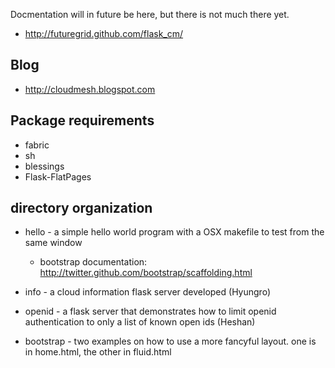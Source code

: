 Docmentation will in future be here, but there is not much there yet.

* http://futuregrid.github.com/flask_cm/

Blog
-----

* http://cloudmesh.blogspot.com

Package requirements
--------------------
* fabric
* sh
* blessings
* Flask-FlatPages

directory organization
----------------------

* hello - a simple hello world program with a OSX makefile to test from the same window
  * bootstrap documentation: http://twitter.github.com/bootstrap/scaffolding.html


* info - a cloud information flask server developed (Hyungro)

* openid - a flask server that demonstrates how to limit openid authentication to only a list of known open ids (Heshan)

* bootstrap - two examples on how to use a more fancyful layout. one is in home.html, the other in fluid.html  
